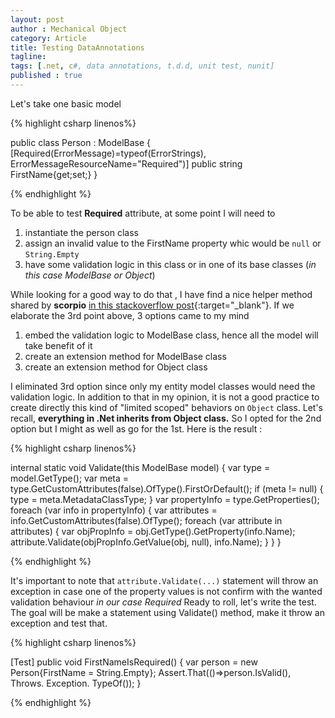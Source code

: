 ```yaml
---
layout: post
author : Mechanical Object
category: Article
title: Testing DataAnnotations
tagline: 
tags: [.net, c#, data annotations, t.d.d, unit test, nunit]
published : true
---
```

Let's take one basic model

{% highlight csharp linenos%}

public class Person : ModelBase 
{
    [Required(ErrorMessage)=typeof(ErrorStrings), ErrorMessageResourceName="Required")]
    public string FirstName{get;set;}
}

{% endhighlight %}


To be able to test **Required** attribute, at some point I will need to

<!--more-->

1.  instantiate the person class
2.  assign an invalid value to the FirstName property whic would be `null` or `String.Empty`
3.  have some validation logic in this class or in one of its base classes (_in this case ModelBase or Object_)

While looking for a good way to do that , I have find a nice helper method shared by **scorpio** 
[in this stackoverflow post](http://stackoverflow.com/a/2193988/1991801){:target="_blank"}. If we elaborate 
the 3rd point above, 3 options came to my mind

1.  embed the validation logic to ModelBase class, hence all the model will take benefit of it
2.  create an extension method for ModelBase class
3.  create an extension method for Object class

I eliminated 3rd option since only my entity model classes would need the validation logic. In addition 
to that in my opinion, it is not a good practice to create directly this kind of "limited scoped" 
behaviors on `Object` class. Let's recall, **everything in .Net inherits from Object class.** So I 
opted for the 2nd option but I might as well as go for the 1st. Here is the result :

{% highlight csharp linenos%}

internal static void Validate(this ModelBase model)
{
   var type = model.GetType();
   var meta = type.GetCustomAttributes(false).OfType<MetadataTypeAttribute>().FirstOrDefault();
   if (meta != null)
   {
       type = meta.MetadataClassType;
   }
   var propertyInfo = type.GetProperties();
   foreach (var info in propertyInfo)
   {
       var attributes = info.GetCustomAttributes(false).OfType<ValidationAttribute>();
       foreach (var attribute in attributes)
       {
           var objPropInfo = obj.GetType().GetProperty(info.Name);
           attribute.Validate(objPropInfo.GetValue(obj, null), info.Name);
        }
    }
}

{% endhighlight %}

It's important to note that `attribute.Validate(...)` statement will throw an exception in case one 
of the property values is not confirm with the wanted validation behaviour _in our case Required_ Ready 
to roll, let's write the test. The goal will be make a statement using Validate() method, make it throw 
an exception and test that.

{% highlight csharp linenos%}

[Test]
public void FirstNameIsRequired()
{
   var person = new Person{FirstName = String.Empty};
   Assert.That(()=>person.IsValid(),
               Throws.
               Exception.
               TypeOf<ValidationException>());
}

{% endhighlight %}
